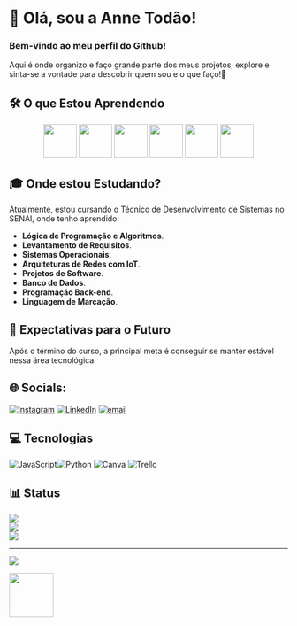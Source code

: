 # 🚀 Olá, sou a Anne Todão!
### Bem-vindo ao meu perfil do Github!
 Aqui é onde organizo e faço grande parte dos meus projetos, explore e sinta-se a vontade para descobrir quem sou e o que faço!🖤

## 🛠️ O que Estou Aprendendo



<div align="center">
  <img src="https://cdn.jsdelivr.net/gh/devicons/devicon/icons/javascript/javascript-original.svg" width="60" />
  <img src="https://cdn.jsdelivr.net/gh/devicons/devicon/icons/html5/html5-original.svg" width="60" />
  <img src="https://cdn.jsdelivr.net/gh/devicons/devicon/icons/css3/css3-original.svg" width="60" />
  <img src="https://cdn.jsdelivr.net/gh/devicons/devicon/icons/nodejs/nodejs-original.svg" width="60" />
  <img src="https://cdn.jsdelivr.net/gh/devicons/devicon/icons/react/react-original.svg" width="60" />
  <img src="https://cdn.jsdelivr.net/gh/devicons/devicon/icons/postgresql/postgresql-original.svg" width="60" />
</div>


## 🎓 Onde estou Estudando?

Atualmente, estou cursando o Técnico de Desenvolvimento de Sistemas no SENAI, onde tenho aprendido:
- **Lógica de Programação e Algoritmos**.
- **Levantamento de Requisitos**.
- **Sistemas Operacionais**. 
- **Arquiteturas de Redes com IoT**.
- **Projetos de Software**.
- **Banco de Dados**.
- **Programação Back-end**.
-  **Linguagem de Marcação**.
  
## 🎯 Expectativas para o Futuro

Após o término do curso, a principal meta é conseguir se manter estável nessa área tecnológica.


## 🌐 Socials:
[![Instagram](https://img.shields.io/badge/Instagram-%23E4405F.svg?logo=Instagram&logoColor=white)](https://instagram.com/gaby_todao) [![LinkedIn](https://img.shields.io/badge/LinkedIn-%230077B5.svg?logo=linkedin&logoColor=white)](https://linkedin.com/in/anne-gabrielly-todão-dos-santos-a86929360) [![email](https://img.shields.io/badge/Email-D14836?logo=gmail&logoColor=white)](mailto:annetodao@gmail.com) 



## 💻 Tecnologias
![JavaScript](https://img.shields.io/badge/javascript-%23323330.svg?style=for-the-badge&logo=javascript&logoColor=%23F7DF1E)![Python](https://img.shields.io/badge/python-3670A0?style=for-the-badge&logo=python&logoColor=ffdd54) ![Canva](https://img.shields.io/badge/Canva-%2300C4CC.svg?style=for-the-badge&logo=Canva&logoColor=white) ![Trello](https://img.shields.io/badge/Trello-%23026AA7.svg?style=for-the-badge&logo=Trello&logoColor=white)


## 📊 Status
![](https://github-readme-stats.vercel.app/api?username=Anne-todao&theme=transparent&hide_border=false&include_all_commits=true&count_private=true)<br/>
![](https://nirzak-streak-stats.vercel.app/?user=Anne-todao&theme=transparent&hide_border=false)<br/>
![](https://github-readme-stats.vercel.app/api/top-langs/?username=Anne-todao&theme=transparent&hide_border=false&include_all_commits=true&count_private=true&layout=compact)

---
[![](https://visitcount.itsvg.in/api?id=Anne-todao&icon=0&color=1)](https://visitcount.itsvg.in)



<img src= https://upload.wikimedia.org/wikipedia/commons/8/8c/SENAI_S%C3%A3o_Paulo_logo.png width="80" />
